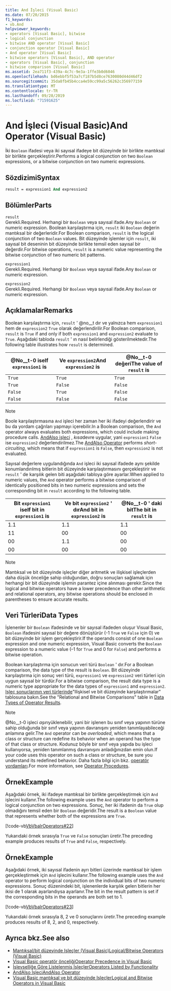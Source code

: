 ```yaml
---
title: And İşleci (Visual Basic)
ms.date: 07/20/2015
f1_keywords:
- vb.And
helpviewer_keywords:
- operators [Visual Basic], bitwise
- logical conjunction
- bitwise AND operator [Visual Basic]
- conjunction operator [Visual Basic]
- And operator [Visual Basic]
- bitwise operators [Visual Basic], AND operator
- operators [Visual Basic], conjunction
- bitwise comparison [Visual Basic]
ms.assetid: 2ea711f3-439a-4c7c-9e3a-1ffe3b0d6046
ms.openlocfilehash: bd6ebbf5f53a7cf187b5d8ce7630080d44d46df2
ms.sourcegitcommit: 35da8fb45b4cca4e59cc99a5c56262c356977159
ms.translationtype: MT
ms.contentlocale: tr-TR
ms.lasthandoff: 09/28/2019
ms.locfileid: "71591625"
---
```

# <a name="and-operator-visual-basic"></a><span data-ttu-id="b7078-102">And İşleci (Visual Basic)</span><span class="sxs-lookup"><span data-stu-id="b7078-102">And Operator (Visual Basic)</span></span>
<span data-ttu-id="b7078-103">İki `Boolean` ifadesi veya iki sayısal ifadeye bit düzeyinde bir birlikte mantıksal bir birlikte gerçekleştirir.</span><span class="sxs-lookup"><span data-stu-id="b7078-103">Performs a logical conjunction on two `Boolean` expressions, or a bitwise conjunction on two numeric expressions.</span></span>  
  
## <a name="syntax"></a><span data-ttu-id="b7078-104">Sözdizimi</span><span class="sxs-lookup"><span data-stu-id="b7078-104">Syntax</span></span>  
  
```vb  
result = expression1 And expression2  
```  
  
## <a name="parts"></a><span data-ttu-id="b7078-105">Bölümler</span><span class="sxs-lookup"><span data-stu-id="b7078-105">Parts</span></span>  
 `result`  
 <span data-ttu-id="b7078-106">Gerekli.</span><span class="sxs-lookup"><span data-stu-id="b7078-106">Required.</span></span> <span data-ttu-id="b7078-107">Herhangi bir `Boolean` veya sayısal ifade.</span><span class="sxs-lookup"><span data-stu-id="b7078-107">Any `Boolean` or numeric expression.</span></span> <span data-ttu-id="b7078-108">Boolean karşılaştırma için, `result` iki `Boolean` değerin mantıksal bir değerleridir.</span><span class="sxs-lookup"><span data-stu-id="b7078-108">For Boolean comparison, `result` is the logical conjunction of two `Boolean` values.</span></span> <span data-ttu-id="b7078-109">Bit düzeyinde işlemler için `result`, iki sayısal bit deseninin bit düzeyinde birlikte temsil eden sayısal bir değerdir.</span><span class="sxs-lookup"><span data-stu-id="b7078-109">For bitwise operations, `result` is a numeric value representing the bitwise conjunction of two numeric bit patterns.</span></span>  
  
 `expression1`  
 <span data-ttu-id="b7078-110">Gerekli.</span><span class="sxs-lookup"><span data-stu-id="b7078-110">Required.</span></span> <span data-ttu-id="b7078-111">Herhangi bir `Boolean` veya sayısal ifade.</span><span class="sxs-lookup"><span data-stu-id="b7078-111">Any `Boolean` or numeric expression.</span></span>  
  
 `expression2`  
 <span data-ttu-id="b7078-112">Gerekli.</span><span class="sxs-lookup"><span data-stu-id="b7078-112">Required.</span></span> <span data-ttu-id="b7078-113">Herhangi bir `Boolean` veya sayısal ifade.</span><span class="sxs-lookup"><span data-stu-id="b7078-113">Any `Boolean` or numeric expression.</span></span>  
  
## <a name="remarks"></a><span data-ttu-id="b7078-114">Açıklamalar</span><span class="sxs-lookup"><span data-stu-id="b7078-114">Remarks</span></span>  
 <span data-ttu-id="b7078-115">Boolean karşılaştırma için, `result` ' @no__t dır ve yalnızca hem `expression1` hem de `expression2` `True` olarak değerlendirilir.</span><span class="sxs-lookup"><span data-stu-id="b7078-115">For Boolean comparison, `result` is `True` if and only if both `expression1` and `expression2` evaluate to `True`.</span></span> <span data-ttu-id="b7078-116">Aşağıdaki tabloda `result` ' ın nasıl belirlendiği gösterilmektedir.</span><span class="sxs-lookup"><span data-stu-id="b7078-116">The following table illustrates how `result` is determined.</span></span>  
  
|<span data-ttu-id="b7078-117">@No__t-0 ise</span><span class="sxs-lookup"><span data-stu-id="b7078-117">If `expression1` is</span></span>|<span data-ttu-id="b7078-118">Ve `expression2`</span><span class="sxs-lookup"><span data-stu-id="b7078-118">And `expression2` is</span></span>|<span data-ttu-id="b7078-119">@No__t-0 değeri</span><span class="sxs-lookup"><span data-stu-id="b7078-119">The value of `result` is</span></span>|  
|-------------------------|--------------------------|------------------------------|  
|`True`|`True`|`True`|  
|`True`|`False`|`False`|  
|`False`|`True`|`False`|  
|`False`|`False`|`False`|  
  
> [!NOTE]
> <span data-ttu-id="b7078-120">Boole karşılaştırmasına `And` işleci her zaman her iki ifadeyi değerlendirir ve bu da yordam çağrıları yapmayı içerebilir.</span><span class="sxs-lookup"><span data-stu-id="b7078-120">In a Boolean comparison, the `And` operator always evaluates both expressions, which could include making procedure calls.</span></span> <span data-ttu-id="b7078-121">[AndAlso işleci](../../../visual-basic/language-reference/operators/andalso-operator.md) , *kısa*devre uygular, yani `expression1` `False` ise `expression2` değerlendirilmez.</span><span class="sxs-lookup"><span data-stu-id="b7078-121">The [AndAlso Operator](../../../visual-basic/language-reference/operators/andalso-operator.md) performs *short-circuiting*, which means that if `expression1` is `False`, then `expression2` is not evaluated.</span></span>  
  
 <span data-ttu-id="b7078-122">Sayısal değerlere uygulandığında `And` işleci iki sayısal ifadede aynı şekilde konumlandırılmış bitlerin bit düzeyinde karşılaştırmasını gerçekleştirir ve `result` ' de karşılık gelen biti aşağıdaki tabloya göre ayarlar.</span><span class="sxs-lookup"><span data-stu-id="b7078-122">When applied to numeric values, the `And` operator performs a bitwise comparison of identically positioned bits in two numeric expressions and sets the corresponding bit in `result` according to the following table.</span></span>  
  
|<span data-ttu-id="b7078-123">Bit `expression1` ise</span><span class="sxs-lookup"><span data-stu-id="b7078-123">If bit in `expression1` is</span></span>|<span data-ttu-id="b7078-124">Ve bit `expression2` ' dır</span><span class="sxs-lookup"><span data-stu-id="b7078-124">And bit in `expression2` is</span></span>|<span data-ttu-id="b7078-125">@No__t-0 ' daki bit</span><span class="sxs-lookup"><span data-stu-id="b7078-125">The bit in `result` is</span></span>|  
|--------------------------------|---------------------------------|----------------------------|  
|<span data-ttu-id="b7078-126">1\.</span><span class="sxs-lookup"><span data-stu-id="b7078-126">1</span></span>|<span data-ttu-id="b7078-127">1\.</span><span class="sxs-lookup"><span data-stu-id="b7078-127">1</span></span>|<span data-ttu-id="b7078-128">1\.</span><span class="sxs-lookup"><span data-stu-id="b7078-128">1</span></span>|  
|<span data-ttu-id="b7078-129">1</span><span class="sxs-lookup"><span data-stu-id="b7078-129">1</span></span>|<span data-ttu-id="b7078-130">0</span><span class="sxs-lookup"><span data-stu-id="b7078-130">0</span></span>|<span data-ttu-id="b7078-131">0</span><span class="sxs-lookup"><span data-stu-id="b7078-131">0</span></span>|  
|<span data-ttu-id="b7078-132">0</span><span class="sxs-lookup"><span data-stu-id="b7078-132">0</span></span>|<span data-ttu-id="b7078-133">1\.</span><span class="sxs-lookup"><span data-stu-id="b7078-133">1</span></span>|<span data-ttu-id="b7078-134">0</span><span class="sxs-lookup"><span data-stu-id="b7078-134">0</span></span>|  
|<span data-ttu-id="b7078-135">0</span><span class="sxs-lookup"><span data-stu-id="b7078-135">0</span></span>|<span data-ttu-id="b7078-136">0</span><span class="sxs-lookup"><span data-stu-id="b7078-136">0</span></span>|<span data-ttu-id="b7078-137">0</span><span class="sxs-lookup"><span data-stu-id="b7078-137">0</span></span>|  
  
> [!NOTE]
> <span data-ttu-id="b7078-138">Mantıksal ve bit düzeyinde işleçler diğer aritmetik ve ilişkisel işleçlerden daha düşük önceliğe sahip olduğundan, doğru sonuçları sağlamak için herhangi bir bit düzeyinde işlemin parantez içine alınması gerekir.</span><span class="sxs-lookup"><span data-stu-id="b7078-138">Since the logical and bitwise operators have a lower precedence than other arithmetic and relational operators, any bitwise operations should be enclosed in parentheses to ensure accurate results.</span></span>  
  
## <a name="data-types"></a><span data-ttu-id="b7078-139">Veri Türleri</span><span class="sxs-lookup"><span data-stu-id="b7078-139">Data Types</span></span>  
 <span data-ttu-id="b7078-140">İşlenenler bir `Boolean` ifadesinde ve bir sayısal ifadeden oluşur Visual Basic, `Boolean` ifadesini sayısal bir değere dönüştürür (-1 `True` ve `False` için 0) ve bit düzeyinde bir işlem gerçekleştirir.</span><span class="sxs-lookup"><span data-stu-id="b7078-140">If the operands consist of one `Boolean` expression and one numeric expression, Visual Basic converts the `Boolean` expression to a numeric value (–1 for `True` and 0 for `False`) and performs a bitwise operation.</span></span>  
  
 <span data-ttu-id="b7078-141">Boolean karşılaştırma için sonucun veri türü `Boolean` ' dır.</span><span class="sxs-lookup"><span data-stu-id="b7078-141">For a Boolean comparison, the data type of the result is `Boolean`.</span></span> <span data-ttu-id="b7078-142">Bit düzeyinde karşılaştırma için sonuç veri türü, `expression1` ve `expression2` veri türleri için uygun sayısal bir türdür.</span><span class="sxs-lookup"><span data-stu-id="b7078-142">For a bitwise comparison, the result data type is a numeric type appropriate for the data types of `expression1` and `expression2`.</span></span> <span data-ttu-id="b7078-143">[Işleç sonuçlarının veri türlerinde](../../../visual-basic/language-reference/operators/data-types-of-operator-results.md)"Ilişkisel ve bit düzeyinde karşılaştırmalar" tablosuna bakın.</span><span class="sxs-lookup"><span data-stu-id="b7078-143">See the "Relational and Bitwise Comparisons" table in [Data Types of Operator Results](../../../visual-basic/language-reference/operators/data-types-of-operator-results.md).</span></span>  
  
> [!NOTE]
> <span data-ttu-id="b7078-144">@No__t-0 işleci *aşırı*yüklenebilir, yani bir işlenen bu sınıf veya yapının türüne sahip olduğunda bir sınıf veya yapının davranışını yeniden tanımlayabileceği anlamına gelir.</span><span class="sxs-lookup"><span data-stu-id="b7078-144">The `And` operator can be *overloaded*, which means that a class or structure can redefine its behavior when an operand has the type of that class or structure.</span></span> <span data-ttu-id="b7078-145">Kodunuz böyle bir sınıf veya yapıda bu işleci kullanıyorsa, yeniden tanımlanmış davranışını anladığınızdan emin olun.</span><span class="sxs-lookup"><span data-stu-id="b7078-145">If your code uses this operator on such a class or structure, be sure you understand its redefined behavior.</span></span> <span data-ttu-id="b7078-146">Daha fazla bilgi için bkz. [operatör yordamları](../../../visual-basic/programming-guide/language-features/procedures/operator-procedures.md).</span><span class="sxs-lookup"><span data-stu-id="b7078-146">For more information, see [Operator Procedures](../../../visual-basic/programming-guide/language-features/procedures/operator-procedures.md).</span></span>  
  
## <a name="example"></a><span data-ttu-id="b7078-147">Örnek</span><span class="sxs-lookup"><span data-stu-id="b7078-147">Example</span></span>  
 <span data-ttu-id="b7078-148">Aşağıdaki örnek, iki ifadeye mantıksal bir birlikte gerçekleştirmek için `And` işlecini kullanır.</span><span class="sxs-lookup"><span data-stu-id="b7078-148">The following example uses the `And` operator to perform a logical conjunction on two expressions.</span></span> <span data-ttu-id="b7078-149">Sonuç, her iki ifadenin da `True` olup olmadığını temsil eden bir `Boolean` değeridir.</span><span class="sxs-lookup"><span data-stu-id="b7078-149">The result is a `Boolean` value that represents whether both of the expressions are `True`.</span></span>  
  
 [!code-vb[VbVbalrOperators#22](~/samples/snippets/visualbasic/VS_Snippets_VBCSharp/VbVbalrOperators/VB/Class1.vb#22)]  
  
 <span data-ttu-id="b7078-150">Yukarıdaki örnek sırasıyla `True` ve `False` sonuçları üretir.</span><span class="sxs-lookup"><span data-stu-id="b7078-150">The preceding example produces results of `True` and `False`, respectively.</span></span>  
  
## <a name="example"></a><span data-ttu-id="b7078-151">Örnek</span><span class="sxs-lookup"><span data-stu-id="b7078-151">Example</span></span>  
 <span data-ttu-id="b7078-152">Aşağıdaki örnek, iki sayısal ifadenin ayrı bitleri üzerinde mantıksal bir işlem gerçekleştirmek için `And` işlecini kullanır.</span><span class="sxs-lookup"><span data-stu-id="b7078-152">The following example uses the `And` operator to perform logical conjunction on the individual bits of two numeric expressions.</span></span> <span data-ttu-id="b7078-153">Sonuç düzenindeki bit, işlenenlerde karşılık gelen bitlerin her ikisi de 1 olarak ayarlandıysa ayarlanır.</span><span class="sxs-lookup"><span data-stu-id="b7078-153">The bit in the result pattern is set if the corresponding bits in the operands are both set to 1.</span></span>  
  
 [!code-vb[VbVbalrOperators#23](~/samples/snippets/visualbasic/VS_Snippets_VBCSharp/VbVbalrOperators/VB/Class1.vb#23)]  
  
 <span data-ttu-id="b7078-154">Yukarıdaki örnek sırasıyla 8, 2 ve 0 sonuçlarını üretir.</span><span class="sxs-lookup"><span data-stu-id="b7078-154">The preceding example produces results of 8, 2, and 0, respectively.</span></span>  
  
## <a name="see-also"></a><span data-ttu-id="b7078-155">Ayrıca bkz.</span><span class="sxs-lookup"><span data-stu-id="b7078-155">See also</span></span>

- [<span data-ttu-id="b7078-156">Mantıksal/bit düzeyinde Işleçler (Visual Basic)</span><span class="sxs-lookup"><span data-stu-id="b7078-156">Logical/Bitwise Operators (Visual Basic)</span></span>](../../../visual-basic/language-reference/operators/logical-bitwise-operators.md)
- [<span data-ttu-id="b7078-157">Visual Basic operatör önceliği</span><span class="sxs-lookup"><span data-stu-id="b7078-157">Operator Precedence in Visual Basic</span></span>](../../../visual-basic/language-reference/operators/operator-precedence.md)
- [<span data-ttu-id="b7078-158">İşlevselliğe Göre Listelenmiş İşleçler</span><span class="sxs-lookup"><span data-stu-id="b7078-158">Operators Listed by Functionality</span></span>](../../../visual-basic/language-reference/operators/operators-listed-by-functionality.md)
- [<span data-ttu-id="b7078-159">AndAlso İşleci</span><span class="sxs-lookup"><span data-stu-id="b7078-159">AndAlso Operator</span></span>](../../../visual-basic/language-reference/operators/andalso-operator.md)
- [<span data-ttu-id="b7078-160">Visual Basic mantıksal ve bit düzeyinde Işleçler</span><span class="sxs-lookup"><span data-stu-id="b7078-160">Logical and Bitwise Operators in Visual Basic</span></span>](../../../visual-basic/programming-guide/language-features/operators-and-expressions/logical-and-bitwise-operators.md)
